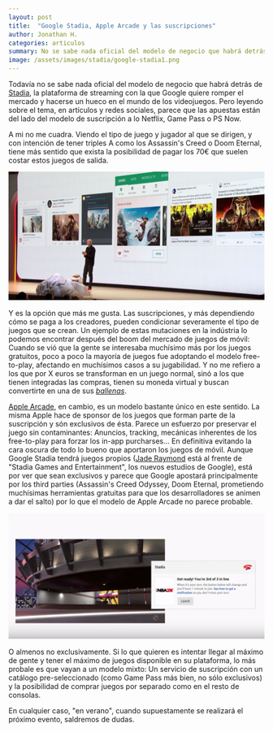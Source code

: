 ```yaml
---
layout: post
title:  "Google Stadia, Apple Arcade y las suscripciones"
author: Jonathan H.
categories: articulos
summary: No se sabe nada oficial del modelo de negocio que habrá detrás de Stadia, pero leyendo sobre el tema, en artículos y redes sociales, las apuestas están del lado del modelo de suscripción a lo Netflix, Game Pass o PS Now. A mi no me cuadra.
image: /assets/images/stadia/google-stadia1.png
---
```


Todavía no se sabe nada oficial del modelo de negocio que habrá detrás de [Stadia](https://store.google.com/magazine/stadia), la plataforma de streaming con la que Google quiere romper el mercado y hacerse un hueco en el mundo de los videojuegos. Pero leyendo sobre el tema, en artículos y redes sociales, parece que las apuestas están del lado del modelo de suscripción a lo Netflix, Game Pass o PS Now.

A mi no me cuadra. Viendo el tipo de juego y jugador al que se dirigen, y con intención de tener triples A como los Assassin's Creed o Doom Eternal, tiene más sentido que exista la posibilidad de pagar los 70€ que suelen costar estos juegos de salida.

![Google Stadia section in Google Play!](/assets/images/stadia/google-stadia1.png)

Y es la opción que más me gusta. Las suscripciones, y más dependiendo cómo se paga a los creadores, pueden condicionar severamente el tipo de juegos que se crean. Un ejemplo de estas mutaciones en la indústria lo podemos encontrar después del boom del mercado de juegos de móvil: Cuando se vió que la gente se interesaba muchísimo más por los juegos gratuitos, poco a poco la mayoría de juegos fue adoptando el modelo free-to-play, afectando en muchísimos casos a su jugabilidad. Y no me refiero a los que por X euros se transforman en un juego normal, sinó a los que tienen integradas las compras, tienen su moneda virtual y buscan convertirte en una de sus [_ballenas_](https://kotaku.com/who-are-the-whales-driving-free-to-play-gaming-youd-1197333118).

[Apple Arcade](https://www.apple.com/newsroom/2019/03/apple-introduces-apple-arcade-the-worlds-first-game-subscription-service-for-mobile-desktop-and-the-living-room/), en cambio, es un modelo bastante único en este sentido. La misma Apple hace de sponsor de los juegos que forman parte de la suscripción y són exclusivos de ésta. Parece un esfuerzo por preservar el juego sin contaminantes: Anuncios, tracking, mecánicas inherentes de los free-to-play para forzar los in-app purcharses... En definitiva evitando la cara oscura de todo lo bueno que aportaron los juegos de móvil.
Aunque Google Stadia tendrá juegos propios ([Jade Raymond](https://en.wikipedia.org/wiki/Jade_Raymond) está al frente de "Stadia Games and Entertainment", los nuevos estudios de Google), está por ver que sean exclusivos y parece que Google apostará principalmente por los third parties (Assassin's Creed Odyssey, Doom Eternal, prometiendo muchísimas herramientas gratuitas para que los desarrolladores se animen a dar el salto) por lo que el modelo de Apple Arcade no parece probable.

![Get ready para las colas! ...a esperar toca](/assets/images/stadia/google-stadia2.png)

O almenos no exclusivamente. Si lo que quieren es intentar llegar al máximo de gente y tener el máximo de juegos disponible en su plataforma, lo más probale es que vayan a un modelo mixto: Un servicio de suscripción con un catálogo pre-seleccionado (como Game Pass más bien, no sólo exclusivos) y la posibilidad de comprar juegos por separado como en el resto de consolas.

En cualquier caso, "en verano", cuando supuestamente se realizará el próximo evento, saldremos de dudas.
